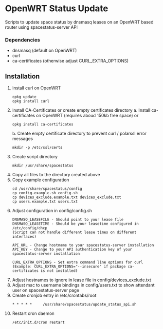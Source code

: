 # OpenWRT Status Update
Scripts to update space status by dnsmasq leases on an OpenWRT based router using spacestatus-server API

### Dependencies
* dnsmasq (default on OpenWRT)
* curl
* ca-certificates (otherwise adjust CURL_EXTRA_OPTIONS)

## Installation

1. Install curl on OpenWRT
    ```shell
    opkg update
    opkg install curl
   ```
2. Install CA-Certificates or create empty certificates directory
    a. Install ca-certificates on OpenWRT (requires aboud 150kb free space) or
    ```shell
    opkg install ca-certificates
    ```
    b. Create empty certificate directory to prevent curl / polarssl error messages
    ```shell
    mkdir -p /etc/ssl/certs
    ```
3. Create script directory
    ```shell
    mkdir /usr/share/spacestatus
    ```  
4. Copy all files to the directory created above
5. Copy example configuration
    ```shell
    cd /usr/share/spacestatus/config
    cp config.example.sh config.sh
    cp devices_exclude.example.txt devices_exclude.txt
    cp users.example.txt users.txt
    ```  
6. Adjust configuration in config/config.sh
    ```shell
    DNSMASQ_LEASEFILE - Should point to your lease file
    DNSMASQ_LEASETIME - Should be your leasetime configured in /etc/config/dhcp
    (Script can not handle different lease times on different interfaces)
    
    API_URL - Change hostname to your spacestatus-server installation
    API_KEY - Change to your API authentication key of your spacestatus-server installation
    
    CURL_EXTRA_OPTIONS - Set extra command line options for curl
    (Example: CURL_EXTRA_OPTIONS="--insecure" if package ca-certificates is not installed)
    ```
7. Adjust hostnames to ignore in lease file in config/devices_exclude.txt
8. Adjust mac to username bindings in config/users.txt to show attendant user on spacestatus-server page
9. Create cronjob entry in /etc/crontabs/root
    ```shell
    * * * * *     /usr/share/spacestatus/update_status_api.sh
    ```
10. Restart cron daemon
    ```shell
    /etc/init.d/cron restart
    ```
